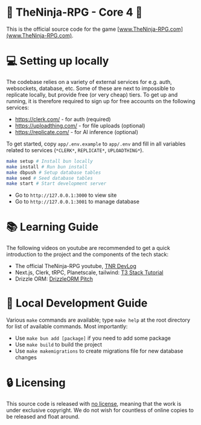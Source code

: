 # :tada: TheNinja-RPG - Core 4 :tada:

This is the official source code for the game [www.TheNinja-RPG.com](www.TheNinja-RPG.com).

# :computer: Setting up locally

The codebase relies on a variety of external services for e.g. auth, websockets, database, etc. Some of these are next to impossible to replicate locally, but provide free (or very cheap) tiers. To get up and running, it is therefore required to sign up for free accounts on the following services:

- https://clerk.com/ - for auth (required)
- https://uploadthing.com/ - for file uploads (optional)
- https://replicate.com/ - for AI inference (optional)

To get started, copy `app/.env.example` to `app/.env` and fill in all variables related to services (`*CLERK*`, `REPLICATE*`, `UPLOADTHING*`).

```bash
make setup # Install bun locally
make install # Run bun install
make dbpush # Setup database tables
make seed # Seed database tables
make start # Start development server
```

- Go to `http://127.0.0.1:3000` to view site
- Go to `http://127.0.0.1:3001` to manage database

# :books: Learning Guide

The following videos on youtube are recommended to get a quick introduction to the project and the components of the tech stack:

- The official TheNinja-RPG youtube, [TNR DevLog](https://www.youtube.com/watch?v=m29HidoaGqM&list=PLKGedXg3BVNJAW2nNioLEv1tcQjiwrOgA)
- Next.js, Clerk, tRPC, Planetscale, tailwind: [T3 Stack Tutorial ](https://www.youtube.com/watch?v=YkOSUVzOAA4)
- Drizzle ORM: [DrizzleORM Pitch](https://www.youtube.com/watch?v=_SLxGYzv6jo)

# :bookmark: Local Development Guide

Various `make` commands are available; type `make help` at the root directory for list of available commands. Most importantly:

- Use `make bun add [package]` if you need to add some package
- Use `make build` to build the project
- Use `make makemigrations` to create migrations file for new database changes

# :lock: Licensing

This source code is released with [no license](https://choosealicense.com/no-permission/), meaning that the work is under exclusive copyright. We do not wish for countless of online copies to be released and float around.
